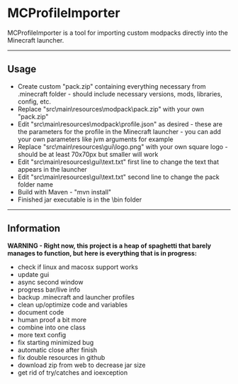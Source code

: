 # MCProfileImporter
MCProfileImporter is a tool for importing custom modpacks directly into the Minecraft launcher.

---

## Usage

- Create custom "pack.zip" containing everything necessary from .minecraft folder - should include necessary versions, mods, libraries, config, etc.
- Replace "src\main\resources\modpack\pack.zip" with your own "pack.zip"
- Edit "src\main\resources\modpack\profile.json" as desired - these are the parameters for the profile in the Minecraft launcher - you can add your own parameters like jvm arguments for example
- Replace "src\main\resources\gui\logo.png" with your own square logo - should be at least 70x70px but smaller will work
- Edit "src\main\resources\gui\text.txt" first line to change the text that appears in the launcher
- Edit "src\main\resources\gui\text.txt" second line to change the pack folder name
- Build with Maven - "mvn install"
- Finished jar executable is in the \bin folder

---

## Information

**WARNING - Right now, this project is a heap of spaghetti that barely manages to function, but here is everything that is in progress:**
- check if linux and macosx support works
- update gui
- async second window
- progress bar/live info
- backup .minecraft and launcher profiles
- clean up/optimize code and variables
- document code
- human proof a bit more
- combine into one class
- more text config
- fix starting minimized bug
- automatic close after finish
- fix double resources in github
- download zip from web to decrease jar size
- get rid of try/catches and ioexception